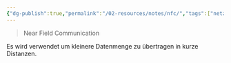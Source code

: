 ```yaml
---
{"dg-publish":true,"permalink":"/02-resources/notes/nfc/","tags":["netzwerk/wireless","netzwerk"],"noteIcon":"","updated":"2024-08-16T18:27:55.895+02:00"}
---
```


> Near Field Communication

Es wird verwendet um kleinere Datenmenge zu übertragen in kurze Distanzen. 